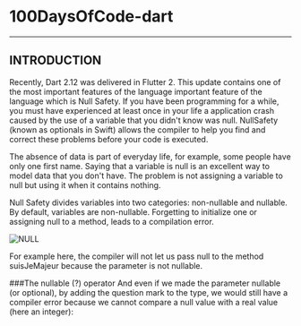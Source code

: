# 100DaysOfCode-dart
-------------------------------------------------------------------------------------------------------------------------------------------------------------------------
## INTRODUCTION

Recently, Dart 2.12 was delivered in Flutter 2. This update contains one of the most important features of the language
 important feature of the language which is Null Safety.
If you have been programming for a while, you must have experienced at least once in your life a 
application crash caused by the use of a variable that you didn't know was null.
NullSafety (known as optionals in Swift) allows the compiler to help you find 
and correct these problems before your code is executed.

The absence of data is part of everyday life, for example, some people have only one first name.
Saying that a variable is null is an excellent way to model data that you don't have.
The problem is not assigning a variable to null but using it when it contains nothing.

Null Safety divides variables into two categories: non-nullable and nullable. By default, variables are non-nullable.
Forgetting to initialize one or assigning null to a method, leads to a compilation error.



![NULL](https://user-images.githubusercontent.com/82382673/164917589-9bad22c3-355e-4d0a-a3f3-9b6f885e412f.PNG)


For example here, the compiler will not let us pass null to the method suisJeMajeur because the parameter is not nullable.

###The nullable (?) operator
And even if we made the parameter nullable (or optional), by adding the question mark to the type, we would still have a compiler error because we cannot compare a null value with a real value (here an integer):
